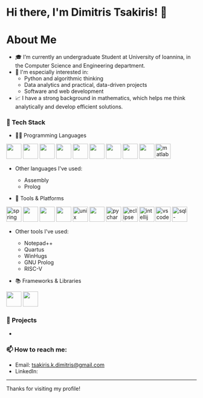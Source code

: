 # Hi there, I'm Dimitris Tsakiris! 👋

# About Me

- 🎓 I’m currently an undergraduate Student at University of Ioannina, in the Computer Science and Engineering department.
- 🧠 I'm especially interested in:
  - Python and algorithmic thinking  
  - Data analytics and practical, data-driven projects  
  - Software and web development
- 📈 I have a strong background in mathematics, which helps me think analytically and develop efficient solutions.

### 🧠 Tech Stack

- 👨‍💻 Programming Languages

<p>
  <img src="https://cdn.jsdelivr.net/gh/devicons/devicon/icons/python/python-original.svg" width="40" height="40"/>
  <img src="https://cdn.jsdelivr.net/gh/devicons/devicon/icons/java/java-original.svg" width="40" height="40"/>
  <img src="https://cdn.jsdelivr.net/gh/devicons/devicon/icons/c/c-original.svg" width="40" height="40"/>
  <img src="https://cdn.jsdelivr.net/gh/devicons/devicon/icons/cplusplus/cplusplus-original.svg" width="40" height="40"/>
  <img src="https://cdn.jsdelivr.net/gh/devicons/devicon/icons/csharp/csharp-original.svg" width="40" height="40"/>
  <img src="https://cdn.jsdelivr.net/gh/devicons/devicon/icons/mysql/mysql-original.svg" width="40" height="40"/>
  <img src="https://cdn.jsdelivr.net/gh/devicons/devicon/icons/haskell/haskell-original.svg" width="40" height="40"/>
  <img src="https://cdn.jsdelivr.net/gh/devicons/devicon/icons/html5/html5-original.svg" width="40" height="40"/>
  <img src="https://cdn.jsdelivr.net/gh/devicons/devicon/icons/css3/css3-original.svg" width="40" height="40"/>
  <img src="https://upload.wikimedia.org/wikipedia/commons/2/21/Matlab_Logo.png" alt="matlab" width="40" height="40"/>
</p>

   -  Other languages I've used:
      - Assembly 
      - Prolog


- 🧰 Tools & Platforms

<p>
  <img src="https://cdn.jsdelivr.net/gh/devicons/devicon/icons/spring/spring-original.svg" alt="spring" width="40" height="40"/>
  <img src="https://cdn.jsdelivr.net/gh/devicons/devicon/icons/git/git-original.svg" width="40" height="40"/>
  <img src="https://cdn.jsdelivr.net/gh/devicons/devicon/icons/github/github-original.svg" width="40" height="40"/>
  <img src="https://cdn.jsdelivr.net/gh/devicons/devicon/icons/linux/linux-original.svg" width="40" height="40"/>
  <img src="https://upload.wikimedia.org/wikipedia/commons/3/35/Tux.svg" alt="unix" width="40" height="40"/>
  <img src="https://cdn.jsdelivr.net/gh/devicons/devicon/icons/latex/latex-original.svg" width="40" height="40"/>
  <img src="https://cdn.jsdelivr.net/gh/devicons/devicon/icons/pycharm/pycharm-original.svg" width="40" height="40" alt="pycharm"/>
  <img src="https://cdn.jsdelivr.net/gh/devicons/devicon/icons/eclipse/eclipse-original.svg" width="40" height="40" alt="eclipse"/>
  <img src="https://cdn.jsdelivr.net/gh/devicons/devicon/icons/intellij/intellij-original.svg" width="40" height="40" alt="intellij"/>
  <img src="https://cdn.jsdelivr.net/gh/devicons/devicon/icons/vscode/vscode-original.svg" width="40" height="40" alt="vscode"/>
  <img src="https://cdn.jsdelivr.net/gh/devicons/devicon/icons/mysql/mysql-original.svg" width="40" height="40" alt="sql-workbench"/>
</p>

  - Other tools I've used:
    - Notepad++
    - Quartus  
    - WinHugs  
    - GNU Prolog  
    - RISC-V 

- 📚 Frameworks & Libraries

<p>
  <img src="https://cdn.jsdelivr.net/gh/devicons/devicon/icons/unity/unity-original.svg" width="40" height="40"/>
  <img src="https://cdn.jsdelivr.net/gh/devicons/devicon/icons/opengl/opengl-original.svg" width="40" height="40"/>
</p>

### 🚀 Projects
- 

### 📫 How to reach me: 
- Email: tsakiris.k.dimitris@gmail.com
- LinkedIn: 

---

Thanks for visiting my profile!
